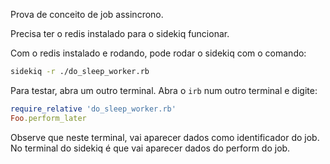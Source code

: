 Prova de conceito de job assincrono.

Precisa ter o redis instalado para o sidekiq funcionar.

Com o redis instalado e rodando, pode rodar o sidekiq com o comando:

```sh
sidekiq -r ./do_sleep_worker.rb
```

Para testar, abra um outro terminal.
Abra o `irb` num outro terminal e digite:

```ruby
require_relative 'do_sleep_worker.rb'
Foo.perform_later
```
Observe que neste terminal, vai aparecer dados como identificador do job.
No terminal do sidekiq é que vai aparecer dados do perform do job.

